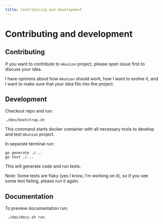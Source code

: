 ```yaml
---
title: Contributing and development
---
```


# Contributing and development
## Contributing

If you want to contribute to `mkunion` project, please open issue first to discuss your idea.

I have opinions about how `mkunion` should work, how I want to evolve it, and I want to make sure that your idea fits into the project.

## Development

Checkout repo and run:
```
./dev/bootstrap.sh
```

This command starts docker container with all necessary tools to develop and test `mkunion` project.

In separate terminal run:
```
go generate ./...
go test ./...
```

This will generate code and run tests.

Note: Some tests are flaky (yes I know, I'm working on it), so if you see some test failing, please run it again.

## Documentation

To preview documentation run:
```
 ./dev/docs.sh run
```
